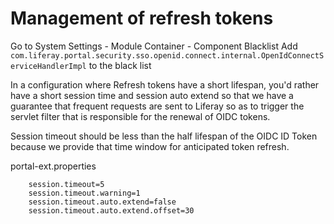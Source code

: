 # Management of refresh tokens

Go to System Settings - Module Container - Component Blacklist
Add `com.liferay.portal.security.sso.openid.connect.internal.OpenIdConnectServiceHandlerImpl` to the black list

In a configuration where Refresh tokens have a short lifespan, you'd rather have a short session time and session auto
extend so that we have a guarantee that frequent requests are sent to Liferay so as to trigger the servlet filter
that is responsible for the renewal of OIDC tokens.

Session timeout should be less than the half lifespan of the OIDC ID Token because we provide that time window
for anticipated token refresh.

portal-ext.properties
```
    session.timeout=5
    session.timeout.warning=1
    session.timeout.auto.extend=false
    session.timeout.auto.extend.offset=30
```
